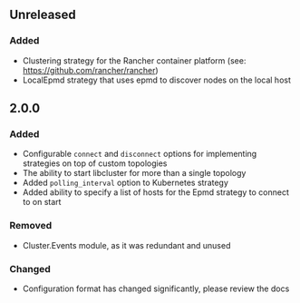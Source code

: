 ## Unreleased

### Added

- Clustering strategy for the Rancher container platform (see: https://github.com/rancher/rancher)
- LocalEpmd strategy that uses epmd to discover nodes on the local host

## 2.0.0

### Added

- Configurable `connect` and `disconnect` options for implementing strategies
  on top of custom topologies
- The ability to start libcluster for more than a single topology
- Added `polling_interval` option to Kubernetes strategy
- Added ability to specify a list of hosts for the Epmd strategy to connect to on start

### Removed

- Cluster.Events module, as it was redundant and unused

### Changed

- Configuration format has changed significantly, please review the docs
